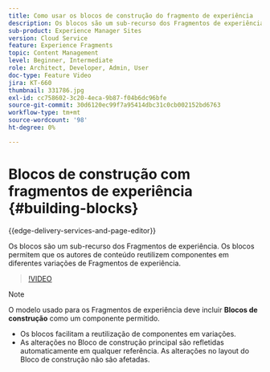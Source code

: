 ```yaml
---
title: Como usar os blocos de construção do fragmento de experiência
description: Os blocos são um sub-recurso dos Fragmentos de experiência que permitem a reutilização de componentes criados em variações de Fragmentos de experiência.
sub-product: Experience Manager Sites
version: Cloud Service
feature: Experience Fragments
topic: Content Management
level: Beginner, Intermediate
role: Architect, Developer, Admin, User
doc-type: Feature Video
jira: KT-660
thumbnail: 331786.jpg
exl-id: cc758602-3c20-4eca-9b87-f04b6dc96bfe
source-git-commit: 30d6120ec99f7a95414dbc31c0cb002152bd6763
workflow-type: tm+mt
source-wordcount: '98'
ht-degree: 0%

---
```


# Blocos de construção com fragmentos de experiência {#building-blocks}

{{edge-delivery-services-and-page-editor}}

Os blocos são um sub-recurso dos Fragmentos de experiência. Os blocos permitem que os autores de conteúdo reutilizem componentes em diferentes variações de Fragmentos de experiência.

>[!VIDEO](https://video.tv.adobe.com/v/331786?quality=12&learn=on)

>[!NOTE]
>
> O modelo usado para os Fragmentos de experiência deve incluir **Blocos de construção** como um componente permitido.

* Os blocos facilitam a reutilização de componentes em variações.
* As alterações no Bloco de construção principal são refletidas automaticamente em qualquer referência. As alterações no layout do Bloco de construção não são afetadas.
